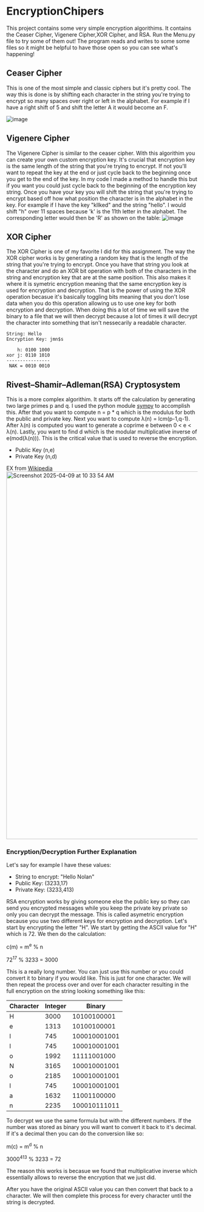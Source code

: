 # EncryptionChipers
This project contains some very simple encryption algorithims. It contains the Ceaser Cipher, Vigenere Cipher,XOR Cipher, and RSA. Run the Menu.py
file to try some of them out! The program reads and writes to some some files so it might be helpful to have those open so you can see what's happening! 

## Ceaser Cipher
This is one of the most simple and classic ciphers but it's pretty cool. The way this is done is by shifting each character in
the string you're trying to encrypt so many spaces over right or left in the alphabet. For example if I have a right shift of
5 and shift the letter A it would become an F.

![image](https://github.com/user-attachments/assets/74888333-3e5a-4fae-8558-dee22b62d36e)

## Vigenere Cipher
The Vigenere Cipher is similar to the ceaser cipher. With this algorithim you can create your own custom encryption key. It's crucial
that encryption key is the same length of the string that you're trying to encrypt. If not you'll want to repeat the key at the end or
just cycle back to the beginning once you get to the end of the key. In my code I made a method to handle this but if you want you could
just cycle back to the beginning of the encryption key string. Once you have your key you will shift the string that you're trying to encrypt 
based off how what position the character is in the alphabet in the key. For example if I have the key "kllked" and the string "hello". 
I would shift "h" over 11 spaces because 'k' is the 11th letter in the alphabet. The corresponding letter would then be 'R' as shown on the table:
![image](https://github.com/user-attachments/assets/00a1bb7c-a708-46f0-b700-03a53d5da099)

## XOR Cipher
The XOR Cipher is one of my favorite I did for this assignment. The way the XOR cipher works is by generating a random key that is the 
length of the string that you're trying to encrypt. Once you have that string you look at the character and do an XOR bit operation with
both of the characters in the string and encryption key that are at the same position. This also makes it where it is symetric encryption
meaning that the same encryption key is used for encryption and decryption. That is the power of using the XOR operation becasue it's
basically toggling bits meaning that you don't lose data when you do this operation allowing us to use one key for both encryption and 
decryption. When doing this a lot of time we will save the binary to a file that we will then decrypt because a lot of times it will decrypt
the character into something that isn't nessecarily a readable character.

```
String: Hello
Encryption Key: jmn$s

    h: 0100 1000
xor j: 0110 1010
----------------
 NAK = 0010 0010  
```

## Rivest–Shamir–Adleman(RSA) Cryptosystem
This is a more complex algorithim. It starts off the calculation by generating two large primes p and q. I used the python module [sympy](https://www.sympy.org/en/index.html)
to accomplish this. After that you want to compute n = p * q which is the modulus for both the public and private key. Next you want to compute λ(n) = lcm(p-1,q-1). After λ(n) is
computed you want to generate a coprime e between 0 < e < λ(n). Lastly, you want to find d which is the modular multiplicative inverse of e(mod(λ(n))). This is the critical value that is
used to reverse the encryption. 
* Public Key (n,e)
* Private Key (n,d)

EX from [Wikipedia](https://en.wikipedia.org/wiki/RSA_cryptosystem)
<img width="965" alt="Screenshot 2025-04-09 at 10 33 54 AM" src="https://github.com/user-attachments/assets/60ea5b76-e601-4864-9b2a-a8b34c76834d" />

### Encryption/Decryption Further Explanation
Let's say for example I have these values:
* String to encrypt: "Hello Nolan"
* Public Key: (3233,17)
* Private Key: (3233,413)

RSA encryption works by giving someone else the public key so they can send you encrypted messages while you keep the private key private so only you can decrypt the message. This is
called asymetric encryption because you use two different keys for encryption and decryption. Let's start by encrypting the letter "H". We start by getting the ASCII value for "H" which is 72. We then do the calculation:

c(m) = m<sup>e</sup> % n 

72<sup>17</sup> % 3233 = 3000

This is a really long number. You can just use this number or you could convert it to binary if you would like. This is just for one character. We will then repeat the process over and over for each character resulting in the full encryption on the string looking something like this: 


| Character| Integer | Binary |
|---------|--------|-----------|
|H|3000|10100100001|
|e|1313|10100100001|
|l|745|100010001001|
|l|745|100010001001|
|o|1992|11111001000|
|N|3165|100010001001|
|o|2185|100010001001|
|l|745|100010001001|
|a|1632|11001100000|
|n|2235|100010111011|

To decrypt we use the same formula but with the different numbers. If the number was stored as binary you will want to convert it back to it's decimal. If it's a decimal then you can do the conversion like so:

m(c) = m<sup>d</sup> % n 

3000<sup>413</sup> % 3233 = 72

The reason this works is becasue we found that multiplicative inverse which essentially allows to reverse the encryption that we just did. 

After you have the original ASCII value you can then convert that back to a character. We will then complete this process for every character until the string is decrypted.


